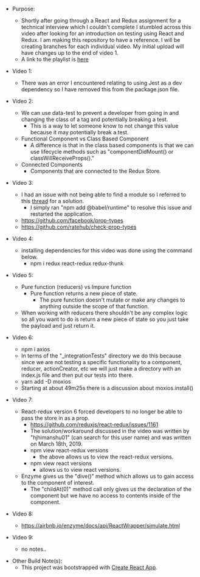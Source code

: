- Purpose:

  - Shortly after going through a React and Redux assignment for a technical interview which I couldn't complete I stumbled across this video after looking for an introduction on testing using React and Redux. I am making this repository to have a reference. I will be creating branches for each individual video. My initial upload will have changes up to the end of video 1.
  - A link to the playlist is [here](https://www.youtube.com/playlist?list=PL-Db3tEF6pB8Am-IhCRgyGSxTalkDpUV_)

- Video 1:

  - There was an error I encountered relating to using Jest as a dev dependency so I have removed this from the package.json file.

- Video 2:

  - We can use data-test to prevent a developer from going in and changing the class of a tag and potentially breaking a test.
    - This is a way to let someone know to not change this value because it may potentially break a test.
  - Functional Component vs Class Based Component
    - A difference is that in the class based components is that we can use lifecycle methods such as "componentDidMount() or classWillReceiveProps()."
  - Connected Components
    - Components that are connected to the Redux Store.

- Video 3:

  - I had an issue with not being able to find a module so I referred to this [thread](https://github.com/facebook/create-react-app/issues/7183) for a solution.
    - I simply ran "npm add @babel/runtime" to resolve this issue and restarted the application.
  - https://github.com/facebook/prop-types
  - https://github.com/ratehub/check-prop-types

- Video 4:

  - installing dependencies for this video was done using the command below.
    - npm i redux react-redux redux-thunk

- Video 5:

  - Pure function (reducers) vs Impure function
    - Pure function returns a new piece of state.
      - The pure function doesn't mutate or make any changes to anything outside the scope of that function.
  - When working with reducers there shouldn't be any complex logic so all you want to do is return a new piece of state so you just take the payload and just return it.

- Video 6:

  - npm i axios
  - In terms of the "\_integrationTests" directory we do this because since we are not testing a specific functionality to a component, reducer, actionCreator, etc we will just make a directory with an index.js file and then put our tests into there.
  - yarn add -D moxios
  - Starting at about 49m25s there is a discussion about moxios.install()

- Video 7:

  - React-redux version 6 forced developers to no longer be able to pass the store in as a prop.
    - https://github.com/reduxjs/react-redux/issues/1161
    - The solution/workaround discussed in the video was written by "hjhimanshu01" (can search for this user name) and was written on March 18th, 2019.
    - npm view react-redux versions
      - the above allows us to view the react-redux versions.
    - npm view react versions
      - allows us to view react versions.
  - Enzyme gives us the "dive()" method which allows us to gain access to the component of interest.
    - The "childAt(0)" method call only gives us the declaration of the component but we have no access to contents inside of the component.

- Video 8:

  - https://airbnb.io/enzyme/docs/api/ReactWrapper/simulate.html

- Video 9:
  - no notes..

* Other Build Note(s):
  - This project was bootstrapped with [Create React App](https://github.com/facebook/create-react-app).
